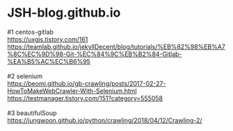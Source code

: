 # JSH-blog.github.io

#1 centos-gitlab<br>
https://uxgjs.tistory.com/161<br>
https://teamlab.github.io/jekyllDecent/blog/tutorials/%EB%82%98%EB%A7%8C%EC%9D%98-Git-%EC%84%9C%EB%B2%84-Gitlab-%EA%B5%AC%EC%B6%95<br>
<br>
#2 selenium<br>
https://beomi.github.io/gb-crawling/posts/2017-02-27-HowToMakeWebCrawler-With-Selenium.html<br>
https://testmanager.tistory.com/151?category=555058<br>
<br>
#3 beautifulSoup<br>
https://jungwoon.github.io/python/crawling/2018/04/12/Crawling-2/<br>
